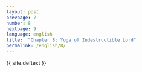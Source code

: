 ```yaml
---
layout: post
prevpage: 7
number: 8
nextpage: 9
language: english
title:  "Chapter 8: Yoga of Indestructible Lord"
permalink: /english/8/
---
```


{{ site.deftext }}